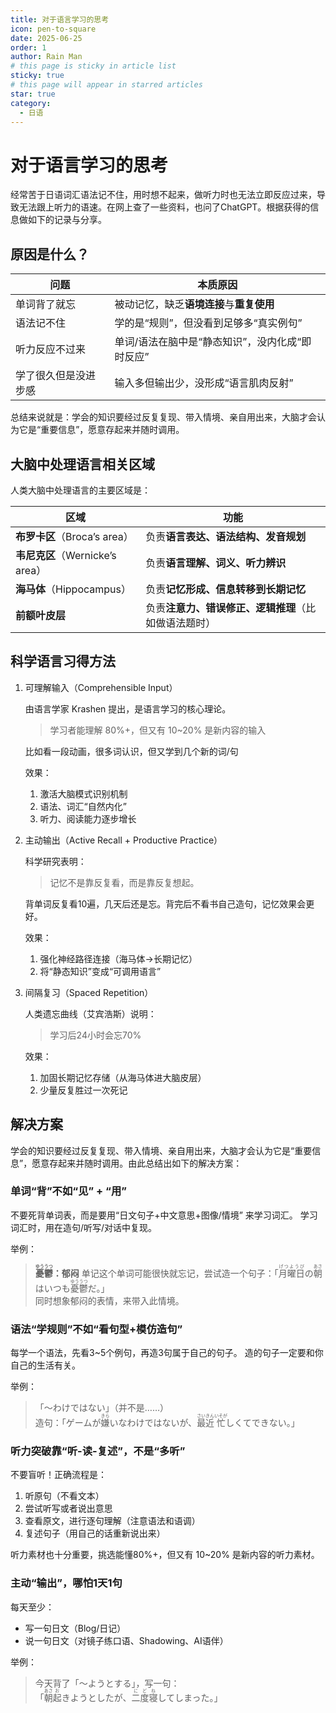 ```yaml
---
title: 对于语言学习的思考
icon: pen-to-square
date: 2025-06-25
order: 1
author: Rain Man
# this page is sticky in article list
sticky: true
# this page will appear in starred articles
star: true
category:
  - 日语
---
```


# 对于语言学习的思考

经常苦于日语词汇语法记不住，用时想不起来，做听力时也无法立即反应过来，导致无法跟上听力的语速。在网上查了一些资料，也问了ChatGPT。根据获得的信息做如下的记录与分享。

## 原因是什么？

| 问题         | 本质原因                       |
|------------|----------------------------|
| 单词背了就忘     | 被动记忆，缺乏**语境连接**与**重复使用**   |
| 语法记不住      | 学的是“规则”，但没看到足够多“真实例句”      |
| 听力反应不过来    | 单词/语法在脑中是“静态知识”，没内化成“即时反应” |
| 学了很久但是没进步感 | 输入多但输出少，没形成“语言肌肉反射”        |

总结来说就是：学会的知识要经过反复复现、带入情境、亲自用出来，大脑才会认为它是“重要信息”，愿意存起来并随时调用。


## 大脑中处理语言相关区域
人类大脑中处理语言的主要区域是：

| 区域                        | 功能                           |
| ------------------------- | ---------------------------- |
| **布罗卡区**（Broca’s area）    | 负责**语言表达、语法结构、发音规划**         |
| **韦尼克区**（Wernicke’s area） | 负责**语言理解、词义、听力辨识**           |
| **海马体**（Hippocampus）      | 负责**记忆形成、信息转移到长期记忆**         |
| **前额叶皮层**                 | 负责**注意力、错误修正、逻辑推理**（比如做语法题时） |

## 科学语言习得方法
1. 可理解输入（Comprehensible Input）
   
    由语言学家 Krashen 提出，是语言学习的核心理论。
    >学习者能理解 80%+，但又有 10~20% 是新内容的输入

    比如看一段动画，很多词认识，但又学到几个新的词/句

    效果：
    1. 激活大脑模式识别机制
    2. 语法、词汇“自然内化”
    3. 听力、阅读能力逐步增长

2. 主动输出（Active Recall + Productive Practice）
   
    科学研究表明：
    >记忆不是靠反复看，而是靠反复想起。

    背单词反复看10遍，几天后还是忘。背完后不看书自己造句，记忆效果会更好。

    效果：
    1. 强化神经路径连接（海马体→长期记忆）
    2. 将“静态知识”变成“可调用语言”

3. 间隔复习（Spaced Repetition）
   
    人类遗忘曲线（艾宾浩斯）说明：
    >学习后24小时会忘70%

    效果：
    1. 加固长期记忆存储（从海马体进大脑皮层）
    2. 少量反复胜过一次死记

## 解决方案

学会的知识要经过反复复现、带入情境、亲自用出来，大脑才会认为它是“重要信息”，愿意存起来并随时调用。由此总结出如下的解决方案：

### 单词“背”不如“见” + “用”

不要死背单词表，而是要用“日文句子+中文意思+图像/情境” 来学习词汇。 学习词汇时，用在造句/听写/对话中复现。

举例：

>**<ruby>憂鬱<rt>ゆううつ</rt></ruby>：郁闷**
单记这个单词可能很快就忘记，尝试造一个句子：「<ruby>月曜日<rt>げつようび</rt></ruby>の<ruby>朝<rt>あさ</rt></ruby>はいつも<ruby>憂鬱<rt>ゆううつ</rt></ruby>だ。」
></br>同时想象郁闷的表情，来带入此情境。

### 语法“学规则”不如“看句型+模仿造句”

每学一个语法，先看3~5个例句，再造3句属于自己的句子。 造的句子一定要和你自己的生活有关。

举例：

>「〜わけではない」（并不是……）
> </br>造句：「ゲームが<ruby>嫌<rt>きら</rt></ruby>いなわけではないが、<ruby>最近<rt>さいきん</rt></ruby><ruby>忙<rt>いそが</rt></ruby>しくてできない。」

### 听力突破靠“听-读-复述”，不是“多听”

不要盲听！正确流程是：
1. 听原句（不看文本）
2. 尝试听写或者说出意思
3. 查看原文，进行逐句理解（注意语法和语调）
4. 复述句子（用自己的话重新说出来）

听力素材也十分重要，挑选能懂80%+，但又有 10~20% 是新内容的听力素材。

### 主动“输出”，哪怕1天1句

每天至少：

* 写一句日文（Blog/日记）
* 说一句日文（对镜子练口语、Shadowing、AI语伴）

举例：

> 今天背了「〜ようとする」，写一句：</br>
>「<ruby>朝<rt>あさ</rt></ruby><ruby>起<rt>お</rt></ruby>きようとしたが、<ruby>二度寝<rt>にどね</rt></ruby>してしまった。」
